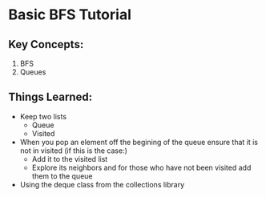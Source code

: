# Basic BFS Tutorial

## Key Concepts:

1. BFS
2. Queues

## Things Learned:

- Keep two lists
  - Queue
  - Visited
- When you pop an element off the begining of the queue ensure that it is not in visited (if this is the case:)
  - Add it to the visited list
  - Explore its neighbors and for those who have not been visited add them to the queue
- Using the deque class from the collections library
